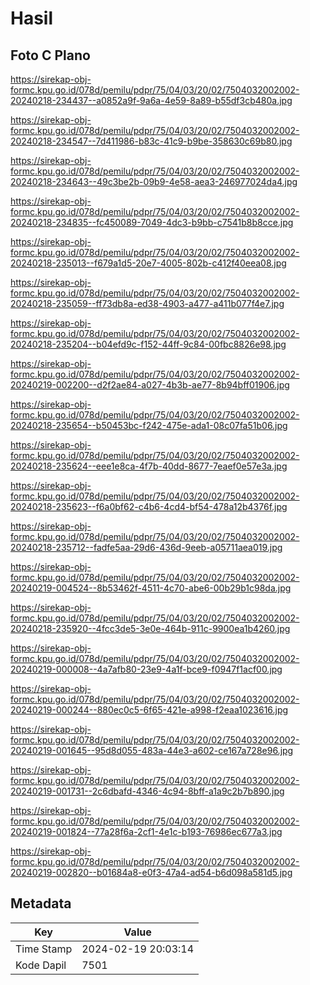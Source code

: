 # Hasil

## Foto C Plano

https://sirekap-obj-formc.kpu.go.id/078d/pemilu/pdpr/75/04/03/20/02/7504032002002-20240218-234437--a0852a9f-9a6a-4e59-8a89-b55df3cb480a.jpg

https://sirekap-obj-formc.kpu.go.id/078d/pemilu/pdpr/75/04/03/20/02/7504032002002-20240218-234547--7d411986-b83c-41c9-b9be-358630c69b80.jpg

https://sirekap-obj-formc.kpu.go.id/078d/pemilu/pdpr/75/04/03/20/02/7504032002002-20240218-234643--49c3be2b-09b9-4e58-aea3-246977024da4.jpg

https://sirekap-obj-formc.kpu.go.id/078d/pemilu/pdpr/75/04/03/20/02/7504032002002-20240218-234835--fc450089-7049-4dc3-b9bb-c7541b8b8cce.jpg

https://sirekap-obj-formc.kpu.go.id/078d/pemilu/pdpr/75/04/03/20/02/7504032002002-20240218-235013--f679a1d5-20e7-4005-802b-c412f40eea08.jpg

https://sirekap-obj-formc.kpu.go.id/078d/pemilu/pdpr/75/04/03/20/02/7504032002002-20240218-235059--ff73db8a-ed38-4903-a477-a411b077f4e7.jpg

https://sirekap-obj-formc.kpu.go.id/078d/pemilu/pdpr/75/04/03/20/02/7504032002002-20240218-235204--b04efd9c-f152-44ff-9c84-00fbc8826e98.jpg

https://sirekap-obj-formc.kpu.go.id/078d/pemilu/pdpr/75/04/03/20/02/7504032002002-20240219-002200--d2f2ae84-a027-4b3b-ae77-8b94bff01906.jpg

https://sirekap-obj-formc.kpu.go.id/078d/pemilu/pdpr/75/04/03/20/02/7504032002002-20240218-235654--b50453bc-f242-475e-ada1-08c07fa51b06.jpg

https://sirekap-obj-formc.kpu.go.id/078d/pemilu/pdpr/75/04/03/20/02/7504032002002-20240218-235624--eee1e8ca-4f7b-40dd-8677-7eaef0e57e3a.jpg

https://sirekap-obj-formc.kpu.go.id/078d/pemilu/pdpr/75/04/03/20/02/7504032002002-20240218-235623--f6a0bf62-c4b6-4cd4-bf54-478a12b4376f.jpg

https://sirekap-obj-formc.kpu.go.id/078d/pemilu/pdpr/75/04/03/20/02/7504032002002-20240218-235712--fadfe5aa-29d6-436d-9eeb-a05711aea019.jpg

https://sirekap-obj-formc.kpu.go.id/078d/pemilu/pdpr/75/04/03/20/02/7504032002002-20240219-004524--8b53462f-4511-4c70-abe6-00b29b1c98da.jpg

https://sirekap-obj-formc.kpu.go.id/078d/pemilu/pdpr/75/04/03/20/02/7504032002002-20240218-235920--4fcc3de5-3e0e-464b-911c-9900ea1b4260.jpg

https://sirekap-obj-formc.kpu.go.id/078d/pemilu/pdpr/75/04/03/20/02/7504032002002-20240219-000008--4a7afb80-23e9-4a1f-bce9-f0947f1acf00.jpg

https://sirekap-obj-formc.kpu.go.id/078d/pemilu/pdpr/75/04/03/20/02/7504032002002-20240219-000244--880ec0c5-6f65-421e-a998-f2eaa1023616.jpg

https://sirekap-obj-formc.kpu.go.id/078d/pemilu/pdpr/75/04/03/20/02/7504032002002-20240219-001645--95d8d055-483a-44e3-a602-ce167a728e96.jpg

https://sirekap-obj-formc.kpu.go.id/078d/pemilu/pdpr/75/04/03/20/02/7504032002002-20240219-001731--2c6dbafd-4346-4c94-8bff-a1a9c2b7b890.jpg

https://sirekap-obj-formc.kpu.go.id/078d/pemilu/pdpr/75/04/03/20/02/7504032002002-20240219-001824--77a28f6a-2cf1-4e1c-b193-76986ec677a3.jpg

https://sirekap-obj-formc.kpu.go.id/078d/pemilu/pdpr/75/04/03/20/02/7504032002002-20240219-002820--b01684a8-e0f3-47a4-ad54-b6d098a581d5.jpg


## Metadata

| Key        | Value               |
| ---------- | ------------------- |
| Time Stamp | 2024-02-19 20:03:14 |
| Kode Dapil | 7501                |



